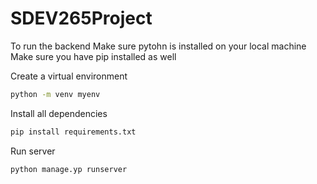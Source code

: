 # SDEV265Project
To run the backend
Make sure pytohn is installed on your local machine
Make sure you have pip installed as well

Create a virtual environment
```sh
python -m venv myenv
```

Install all dependencies
```sh
pip install requirements.txt
```

Run server
```sh
python manage.yp runserver
```
